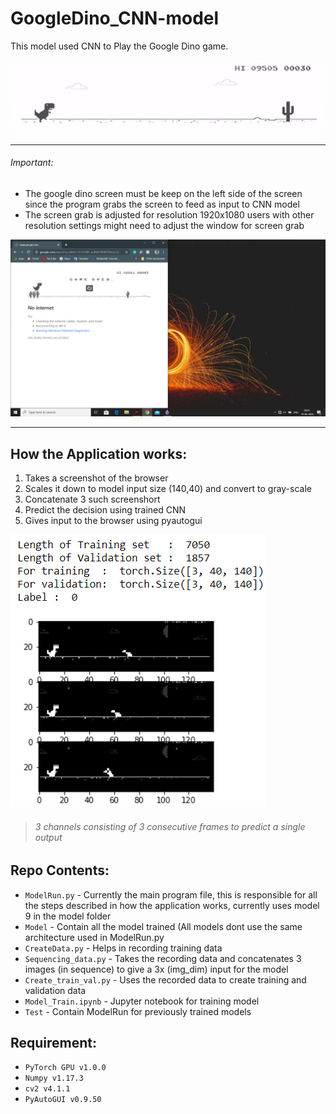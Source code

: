 # GoogleDino_CNN-model
This model used CNN to Play the Google Dino game.

![application example](https://github.com/MaddyUnknown/GoogleDino_CNN-model/blob/master/Test/Image/ezgif.com-crop.gif)

_______________________
###### Important:
- The google dino screen must be keep on the left side of the screen since the program grabs the screen to feed as input to CNN model
- The screen grab is adjusted for resolution 1920x1080 users with other resolution settings might need to adjust the window for screen grab

![Placement example](https://github.com/MaddyUnknown/GoogleDino_CNN-model/blob/master/Test/Image/allignment2.png)
_______________________


## How the Application works:
1. Takes a screenshot of the browser
2. Scales it down to model input size (140,40) and convert to gray-scale
3. Concatenate 3 such screenshort
4. Predict the decision using trained CNN
5. Gives input to the browser using pyautogui

![3-channel example](https://github.com/MaddyUnknown/GoogleDino_CNN-model/blob/master/Test/Image/3%20channel.PNG)

> ###### 3 channels consisting of 3 consecutive frames to predict a single output

## Repo Contents:
- `ModelRun.py` - Currently the main program file, this is responsible for all the steps described in how the application works, currently uses model 9 in the model folder
- `Model` - Contain all the model trained (All models dont use the same architecture used in ModelRun.py
- `CreateData.py` - Helps in recording training data
- `Sequencing_data.py` - Takes the recording data and concatenates 3 images (in sequence) to give a 3x (img_dim) input for the model
- `Create_train_val.py` - Uses the recorded data to create training and validation data
- `Model_Train.ipynb` - Jupyter notebook for training model
- `Test` - Contain ModelRun for previously trained models

## Requirement:
- `PyTorch GPU v1.0.0`
- `Numpy v1.17.3`
- `cv2 v4.1.1`
- `PyAutoGUI v0.9.50`
